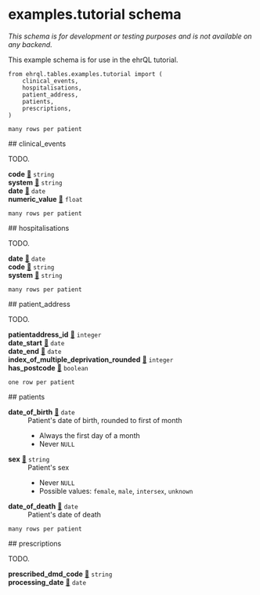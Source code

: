 # <strong>examples.tutorial</strong> schema

_This schema is for development or testing purposes and is not available on any backend._

This example schema is for use in the ehrQL tutorial.

``` {.python .copy title='To use this schema in an ehrQL file:'}
from ehrql.tables.examples.tutorial import (
    clinical_events,
    hospitalisations,
    patient_address,
    patients,
    prescriptions,
)
```

<p class="dimension-indicator"><code>many rows per patient</code></p>
## clinical_events

TODO.

<dl markdown="block" class="schema-column-list">
<div markdown="block">
  <dt id="clinical_events.code">
    <strong>code</strong>
    <a class="headerlink" href="#clinical_events.code" title="Permanent link">🔗</a>
    <code>string</code>
  </dt>
  <dd markdown="block">


  </dd>
</div>

<div markdown="block">
  <dt id="clinical_events.system">
    <strong>system</strong>
    <a class="headerlink" href="#clinical_events.system" title="Permanent link">🔗</a>
    <code>string</code>
  </dt>
  <dd markdown="block">


  </dd>
</div>

<div markdown="block">
  <dt id="clinical_events.date">
    <strong>date</strong>
    <a class="headerlink" href="#clinical_events.date" title="Permanent link">🔗</a>
    <code>date</code>
  </dt>
  <dd markdown="block">


  </dd>
</div>

<div markdown="block">
  <dt id="clinical_events.numeric_value">
    <strong>numeric_value</strong>
    <a class="headerlink" href="#clinical_events.numeric_value" title="Permanent link">🔗</a>
    <code>float</code>
  </dt>
  <dd markdown="block">


  </dd>
</div>

</dl>

<p class="dimension-indicator"><code>many rows per patient</code></p>
## hospitalisations

TODO.

<dl markdown="block" class="schema-column-list">
<div markdown="block">
  <dt id="hospitalisations.date">
    <strong>date</strong>
    <a class="headerlink" href="#hospitalisations.date" title="Permanent link">🔗</a>
    <code>date</code>
  </dt>
  <dd markdown="block">


  </dd>
</div>

<div markdown="block">
  <dt id="hospitalisations.code">
    <strong>code</strong>
    <a class="headerlink" href="#hospitalisations.code" title="Permanent link">🔗</a>
    <code>string</code>
  </dt>
  <dd markdown="block">


  </dd>
</div>

<div markdown="block">
  <dt id="hospitalisations.system">
    <strong>system</strong>
    <a class="headerlink" href="#hospitalisations.system" title="Permanent link">🔗</a>
    <code>string</code>
  </dt>
  <dd markdown="block">


  </dd>
</div>

</dl>

<p class="dimension-indicator"><code>many rows per patient</code></p>
## patient_address

TODO.

<dl markdown="block" class="schema-column-list">
<div markdown="block">
  <dt id="patient_address.patientaddress_id">
    <strong>patientaddress_id</strong>
    <a class="headerlink" href="#patient_address.patientaddress_id" title="Permanent link">🔗</a>
    <code>integer</code>
  </dt>
  <dd markdown="block">


  </dd>
</div>

<div markdown="block">
  <dt id="patient_address.date_start">
    <strong>date_start</strong>
    <a class="headerlink" href="#patient_address.date_start" title="Permanent link">🔗</a>
    <code>date</code>
  </dt>
  <dd markdown="block">


  </dd>
</div>

<div markdown="block">
  <dt id="patient_address.date_end">
    <strong>date_end</strong>
    <a class="headerlink" href="#patient_address.date_end" title="Permanent link">🔗</a>
    <code>date</code>
  </dt>
  <dd markdown="block">


  </dd>
</div>

<div markdown="block">
  <dt id="patient_address.index_of_multiple_deprivation_rounded">
    <strong>index_of_multiple_deprivation_rounded</strong>
    <a class="headerlink" href="#patient_address.index_of_multiple_deprivation_rounded" title="Permanent link">🔗</a>
    <code>integer</code>
  </dt>
  <dd markdown="block">


  </dd>
</div>

<div markdown="block">
  <dt id="patient_address.has_postcode">
    <strong>has_postcode</strong>
    <a class="headerlink" href="#patient_address.has_postcode" title="Permanent link">🔗</a>
    <code>boolean</code>
  </dt>
  <dd markdown="block">


  </dd>
</div>

</dl>

<p class="dimension-indicator"><code>one row per patient</code></p>
## patients



<dl markdown="block" class="schema-column-list">
<div markdown="block">
  <dt id="patients.date_of_birth">
    <strong>date_of_birth</strong>
    <a class="headerlink" href="#patients.date_of_birth" title="Permanent link">🔗</a>
    <code>date</code>
  </dt>
  <dd markdown="block">
Patient's date of birth, rounded to first of month

 * Always the first day of a month
 * Never `NULL`
  </dd>
</div>

<div markdown="block">
  <dt id="patients.sex">
    <strong>sex</strong>
    <a class="headerlink" href="#patients.sex" title="Permanent link">🔗</a>
    <code>string</code>
  </dt>
  <dd markdown="block">
Patient's sex

 * Never `NULL`
 * Possible values: `female`, `male`, `intersex`, `unknown`
  </dd>
</div>

<div markdown="block">
  <dt id="patients.date_of_death">
    <strong>date_of_death</strong>
    <a class="headerlink" href="#patients.date_of_death" title="Permanent link">🔗</a>
    <code>date</code>
  </dt>
  <dd markdown="block">
Patient's date of death

  </dd>
</div>

</dl>

<p class="dimension-indicator"><code>many rows per patient</code></p>
## prescriptions

TODO.

<dl markdown="block" class="schema-column-list">
<div markdown="block">
  <dt id="prescriptions.prescribed_dmd_code">
    <strong>prescribed_dmd_code</strong>
    <a class="headerlink" href="#prescriptions.prescribed_dmd_code" title="Permanent link">🔗</a>
    <code>string</code>
  </dt>
  <dd markdown="block">


  </dd>
</div>

<div markdown="block">
  <dt id="prescriptions.processing_date">
    <strong>processing_date</strong>
    <a class="headerlink" href="#prescriptions.processing_date" title="Permanent link">🔗</a>
    <code>date</code>
  </dt>
  <dd markdown="block">


  </dd>
</div>

</dl>
